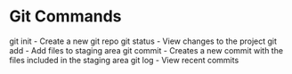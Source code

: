 # Git Commands

git init - Create a new git repo
git status - View changes to the project
git add - Add files to staging area
git commit - Creates a new commit with the files included in the staging area
git log - View recent commits